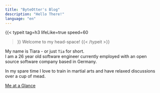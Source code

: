 ```yaml
---
title: "ByteOtter's Blog"
description: "Hello There!"
language: "en"
---
```


{{< typeit
  tag=h3
  lifeLike=true
  speed=60
>}}
Welcome to my head-space!
{{< /typeit >}}

My name is Tiara - or just `Tia` for short.<br>
I am a 26 year old software engineer currently employed with an open source software company based in Germany.

In my spare time I love to train in martial arts and have relaxed discussions over a cup of mead.

[Me at a Glance](/about/#me-at-a-glance)
